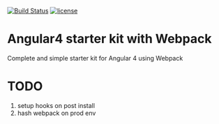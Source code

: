 [![Build Status](https://circleci.com/gh/nureynisow/ng4-kiss-starter.svg?style=svg)](https://circleci.com/gh/nureynisow/ng4-kiss-starter)
[![license](https://img.shields.io/github/license/neo9/n9-node-micro.svg)](https://github.com/nureynisow/ng4-kiss-starter/blob/master/LICENSE)
# Angular4 starter kit with Webpack
Complete and simple starter kit for Angular 4 using Webpack
# TODO 
1. setup hooks on post install
2. hash webpack on prod env
